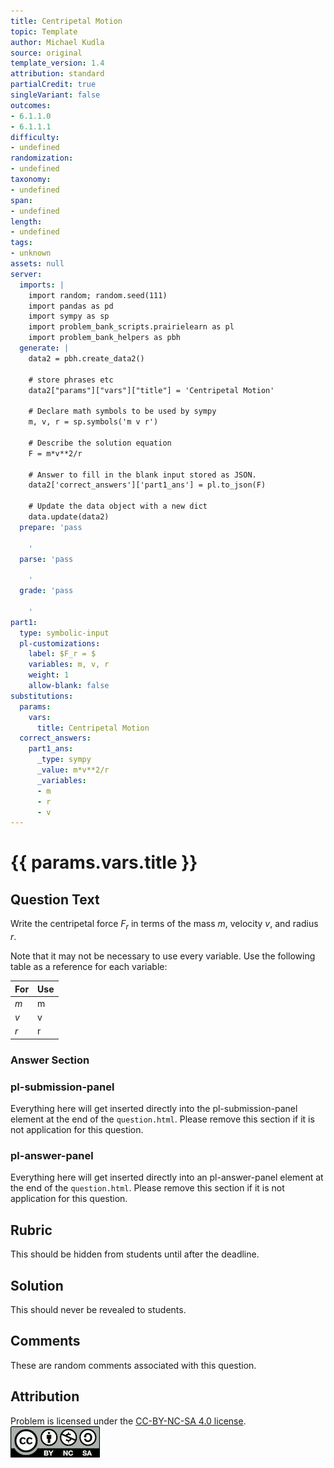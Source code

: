 ```yaml
---
title: Centripetal Motion
topic: Template
author: Michael Kudla
source: original
template_version: 1.4
attribution: standard
partialCredit: true
singleVariant: false
outcomes:
- 6.1.1.0
- 6.1.1.1
difficulty:
- undefined
randomization:
- undefined
taxonomy:
- undefined
span:
- undefined
length:
- undefined
tags:
- unknown
assets: null
server:
  imports: |
    import random; random.seed(111)
    import pandas as pd
    import sympy as sp
    import problem_bank_scripts.prairielearn as pl
    import problem_bank_helpers as pbh
  generate: |
    data2 = pbh.create_data2()

    # store phrases etc
    data2["params"]["vars"]["title"] = 'Centripetal Motion'

    # Declare math symbols to be used by sympy
    m, v, r = sp.symbols('m v r')

    # Describe the solution equation
    F = m*v**2/r

    # Answer to fill in the blank input stored as JSON.
    data2['correct_answers']['part1_ans'] = pl.to_json(F)

    # Update the data object with a new dict
    data.update(data2)
  prepare: 'pass

    '
  parse: 'pass

    '
  grade: 'pass

    '
part1:
  type: symbolic-input
  pl-customizations:
    label: $F_r = $
    variables: m, v, r
    weight: 1
    allow-blank: false
substitutions:
  params:
    vars:
      title: Centripetal Motion
  correct_answers:
    part1_ans:
      _type: sympy
      _value: m*v**2/r
      _variables:
      - m
      - r
      - v
---
```

# {{ params.vars.title }}

## Question Text

Write the centripetal force $F_r$ in terms of the mass $m$, velocity $v$, and radius $r$.

Note that it may not be necessary to use every variable. Use the following table as a reference for each variable:

| For  | Use   |
|----------|-------|
| $m$  | m  |
| $v$  | v  |
| $r$  | r  |

### Answer Section

### pl-submission-panel

Everything here will get inserted directly into the pl-submission-panel element at the end of the `question.html`.
Please remove this section if it is not application for this question.

### pl-answer-panel

Everything here will get inserted directly into an pl-answer-panel element at the end of the `question.html`.
Please remove this section if it is not application for this question.

## Rubric

This should be hidden from students until after the deadline.

## Solution

This should never be revealed to students.

## Comments

These are random comments associated with this question.

## Attribution

Problem is licensed under the [CC-BY-NC-SA 4.0 license](https://creativecommons.org/licenses/by-nc-sa/4.0/).<br> ![The Creative Commons 4.0 license requiring attribution-BY, non-commercial-NC, and share-alike-SA license.](https://raw.githubusercontent.com/firasm/bits/master/by-nc-sa.png)
